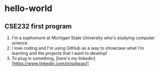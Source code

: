# hello-world
## CSE232 first program
1. I'm a sophomore at Michigan State University who's studying computer science
2. I love coding and I'm using GitHub as a way to showcase what I'm learning and the projects that I want to develop!
3. To plug in something, [here's my linkedin][https://www.linkedin.com/in/sidsrao/]
